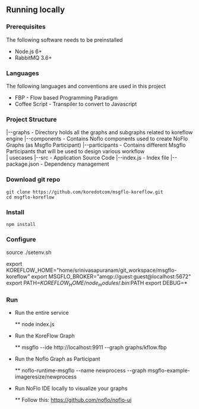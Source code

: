 ## Running locally

### Prerequisites

The following software needs to be preinstalled

* Node.js 6+
* RabbitMQ 3.6+

### Languages

The following languages and conventions are used in this project

* FBP - Flow based Programming Paradigm
* Coffee Script - Transpiler to convert to Javascript

### Project Structure

|--graphs - Directory holds all the graphs and subgraphs related to koreflow engine
|--components - Contains Noflo components used to create NoFlo Graphs (as Msgflo Participant)
|--participants - Contains different Msgflo Participants that will be used to design various workflow    
|                usecases
|--src - Application Source Code
|--index.js - Index file
|--package.json - Dependency management


### Download git repo

    git clone https://github.com/koredotcom/msgflo-koreflow.git
    cd msgflo-koreflow

### Install

    npm install
    
### Configure

source ./setenv.sh

export KOREFLOW_HOME="home/srinivasapuranam/git_workspace/msgflo-koreflow"
export MSGFLO_BROKER="amqp://guest:guest@localhost:5672"
export PATH=$KOREFLOW_HOME/node_modules/.bin:$PATH
export DEBUG=*

### Run

* Run the entire service

    ** node index.js

* Run the KoreFlow Graph

    ** msgflo --ide http://localhost:9911 --graph graphs/kflow.fbp

* Run the Noflo Graph as Participant

    ** noflo-runtime-msgflo --name newprocess --graph msgflo-example-imageresize/newprocess

* Run NoFlo IDE locally to visualize your graphs

    ** Follow this: https://github.com/noflo/noflo-ui
